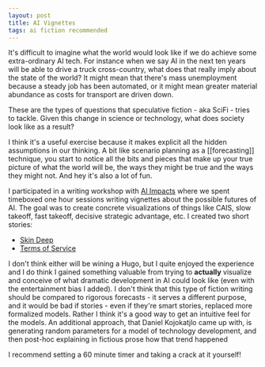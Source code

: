 ```yaml
---
layout: post
title: AI Vignettes
tags: ai fiction recommended
---
```


It's difficult to imagine what the world would look like if we do achieve some extra-ordinary AI tech. For instance when we say AI in the next ten years will be able to drive a truck cross-country, what does that really imply about the state of the world? It might mean that there's mass unemployment because a steady job has been automated, or it might mean greater material abundance as costs for transport are driven down.

These are the types of questions that speculative fiction - aka SciFi - tries to tackle. Given this change in science or technology, what does society look like as a result? 

I think it's a useful exercise because it makes explicit all the hidden assumptions in our thinking. A bit like scenario planning as a [[forecasting]] technique, you start to notice all the bits and pieces that make up your true picture of what the world will be, the ways they might be true and the ways they might not. And hey it's also a lot of fun.

I participated in a writing workshop with [AI Impacts](https://aiimpacts.org/) where we spent timeboxed one hour sessions writing vignettes about the possible futures of AI. The goal was to create concrete visualizations of things like CAIS, slow takeoff, fast takeoff, decisive strategic advantage, etc. I created two short stories:

- [Skin Deep](https://bengoldhaber.com/essays/skin-deep/)
- [Terms of Service](https://bengoldhaber.com/essays/tos/)

I don't think either will be wining a Hugo, but I quite enjoyed the experience and I do think I gained something valuable from trying to **actually** visualize and conceive of what dramatic development in AI could look like (even with the entertainment bias I added). I don't think that this type of fiction writing should be compared to rigorous forecasts - it serves a different purpose, and it would be bad if stories - even if they're smart stories, replaced more formalized models. Rather I think it's a good way to get an intuitive feel for the models. An additional approach, that Daniel Kojokatjlo came up with, is generating random parameters for a model of technology development, and then post-hoc explaining in fictious prose how that trend happened

I recommend setting a 60 minute timer and taking a crack at it yourself!